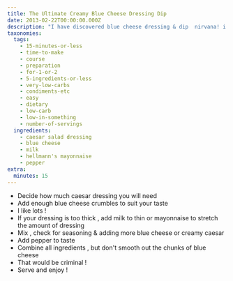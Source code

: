 ```yaml
---
title: The Ultimate Creamy Blue Cheese Dressing Dip
date: 2013-02-22T00:00:00.000Z
description: "I have discovered blue cheese dressing & dip  nirvana! i have yet to find a ready made that i like. i came up with this when serving buffalo chicken wings last week. why start from scratch when you can cheat?! :d  \r\n\r\nsuper simple and full of garlicy goodness  & blue cheese.  great as a salad dressing, raw veggie dip, buffalo chicken wings, etc. i have listed the full 12 ounce jar of marie's caesar dressing and 5 oz  container of blue cheese. use as much or as little of each ingredients as you like. the bottom line is, estimate how much you will need & make it to your liking. thin it with mayo & milk if you are looking for a thinner dressing. make it thicker ( dressing & blue cheese only) for dipping. serving size is arbitrary based on the ingredients amounts you decide to use."
taxonomies:
  tags:
    - 15-minutes-or-less
    - time-to-make
    - course
    - preparation
    - for-1-or-2
    - 5-ingredients-or-less
    - very-low-carbs
    - condiments-etc
    - easy
    - dietary
    - low-carb
    - low-in-something
    - number-of-servings
  ingredients:
    - caesar salad dressing
    - blue cheese
    - milk
    - hellmann's mayonnaise
    - pepper
extra:
  minutes: 15
---
```

 - Decide how much caesar dressing you will need
 - Add enough blue cheese crumbles to suit your taste
 - I like lots !
 - If your dressing is too thick , add milk to thin or mayonnaise to stretch the amount of dressing
 - Mix , check for seasoning & adding more blue cheese or creamy caesar
 - Add pepper to taste
 - Combine all ingredients , but don't smooth out the chunks of blue cheese
 - That would be criminal !
 - Serve and enjoy !
